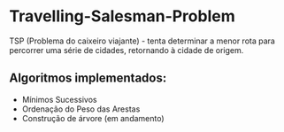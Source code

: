 # Travelling-Salesman-Problem
TSP (Problema do caixeiro viajante) - tenta determinar a menor rota para percorrer uma série de cidades, retornando à cidade de origem.

## Algoritmos implementados:

- Mínimos Sucessivos
- Ordenação do Peso das Arestas
- Construção de árvore (em andamento)
